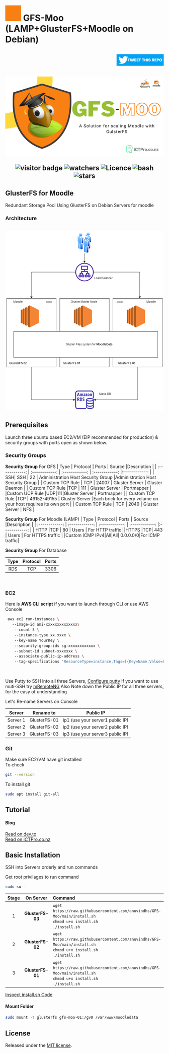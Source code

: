 # <img width="50" alt="portfolio_view" src=./assets/GFS-Moo.gif> GFS-Moo (LAMP+GlusterFS+Moodle on Debian)
  

<h2 align="right">

[<img width="150" alt="portfolio_view" src=./assets/tweetthis.png>](https://link.anuvindh.com/twitter/GFS-Moo-Github-tweet.html )


</h2>


<h2 align="center">

![Banner](./assets/gfsbanner.png)



  ![visitor badge](https://visitor-badge.glitch.me/badge?page_id=anuvindhs/GFS-Moo) ![watchers](https://img.shields.io/github/watchers/anuvindhs/GFS-Moo) ![Licence](https://img.shields.io/github/license/anuvindhs/GFS-Moo) ![bash](https://img.shields.io/badge/Made%20with-Bash-1f425f.svg) ![stars](https://img.shields.io/github/stars/anuvindhs/GFS-Moo) 

</h2>

## GlusterFS for Moodle

 Redundant Storage Pool Using GlusterFS on Debian Servers for moodle

### Architecture
<h2 align="center">

![](./assets/architecture.png)
</h2>




## Prerequisites 

Launch three ubuntu based EC2/VM (EIP recommended for production) & security groups with ports open as shown below. 
### Security Groups
**Security Group** For GFS
|  Type | Protocol  | Ports  | Source |Description   |
| :------------: | :------------: | :------------: | :------------: |:------------: |
| SSH| SSH   | 22  | Administration Host Security Group   |Administration Host Security Group |
|  Custom TCP Rule  |  TCP | 24007  |  Gluster Server   | Gluster Daemon |
|  Custom TCP Rule  |TCP   | 111  | Gluster Server    | Portmapper |
|Custom UCP Rule |UDP|111|Gluster Server    | Portmapper |
| Custom TCP Rule   |TCP   | 49152-49155   |  Gluster Server   |Each brick for every volume on your host requires its own port  |
| Custom TCP Rule   | TCP  |  2049  | Gluster Server     | NFS |

**Security Group** For Moodle (LAMP)
|  Type | Protocol  | Ports  | Source |Description   |
| :------------: | :------------: | :------------: | :------------: |:------------: |
| HTTP |TCP | 80 | Users | For HTTP traffic|
|HTTPS |TCP| 443 | Users | For HTTPS traffic |
|Custom ICMP IPv4|All|All|	0.0.0.0/0|For ICMP traffic|


**Security Group** For Database 

|  Type | Protocol  | Ports |
| :------------: | :------------: | :------------: | 
|RDS|TCP|3306|

</br>

### EC2 

Here is **AWS CLI script** if you want to launch through CLI or use AWS Console 

```bash
 aws ec2 run-instances \ 
   --image-id ami-xxxxxxxxxxxxxx\ 
    --count 3 \ 
    --instance-type xx.xxxx \ 
    --key-name YourKey \ 
    --security-group-ids sg-xxxxxxxxxxxx \ 
    --subnet-id subnet-xxxxxxx \ 
    --associate-public-ip-address \ 
    --tag-specifications 'ResourceType=instance,Tags=[{Key=Name,Value=GlusterFS -}]' 
```
    
</br>

Use Putty to SSH into all three Servers, [Configure putty](https://docs.aws.amazon.com/AWSEC2/latest/UserGuide/putty.html)
If you want to use muti-SSH try [mRemoteNG](https://mremoteng.org/) 
Also Note down the Public IP for all three servers, for the easy of understanding 

Let's Re-name  Servers on Console

|  Server   | Rename to   | Public IP   |
| :------------: | :------------: | :------------: |
|Server 1    | GlusterFS-01  |ip1 (use your server1 public IP) |
|Server 2 | GlusterFS-02  |ip2 (use your server2 public IP) |
|Server 3 | GlusterFS-03  |ip3 (use your server3 public IP) |

### Git
Make sure EC2/VM have git installed</br>
 To check 
 ```bash 
 git --version
 ```
 
 To install git </br>
 
  ```bash
  sudo apt install git-all
  ```


## Tutorial

#### Blog
[Read on dev.to](https://dev.to/aws-builders/gfs-moo-moodle-glusterfs-lamp-on-cloud-3m0i) </br>
[Read on iCTPro.co.nz](https://ictpro.co.nz/gfs-moo-install-moodle-glusterfs-lamp-on-cloud-100-days-of-cloud-day-17/)

## Basic Installation

SSH into Servers orderly and run commands


Get root privilages to run command 
```bash
sudo su -
```

|  Stage | On Server | Command   |
| :------------: | :------------: |:------------ |
|  1 | **GlusterFS-03** |`wget https://raw.githubusercontent.com/anuvindhs/GFS-Moo/main/install.sh ` </br> `chmod u+x install.sh ` </br> `./install.sh`|
|  2 |**GlusterFS-02** |`wget https://raw.githubusercontent.com/anuvindhs/GFS-Moo/main/install.sh ` </br> `chmod u+x install.sh ` </br> `./install.sh`|
| 3 | **GlusterFS-01** |`wget https://raw.githubusercontent.com/anuvindhs/GFS-Moo/main/install.sh ` </br> `chmod u+x install.sh ` </br> `./install.sh`|

[Inspect install.sh Code](https://github.com/anuvindhs/GFS-Moo/blob/main/install.sh) 

#### Mount Folder

```bash
sudo mount -t glusterfs gfs-moo-01:/gv0 /var/www/moodledata
```

## License

Released under the [MIT license](LICENSE.txt).


